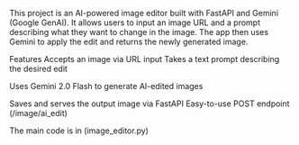 This project is an AI-powered image editor built with FastAPI and Gemini (Google GenAI). It allows users to input an image URL and a prompt describing what they want to change in the image. The app then uses Gemini to apply the edit and returns the newly generated image.

Features
Accepts an image via URL input
Takes a text prompt describing the desired edit

Uses Gemini 2.0 Flash to generate AI-edited images

Saves and serves the output image via FastAPI
Easy-to-use POST endpoint (/image/ai_edit)


The main code is in (image_editor.py)
